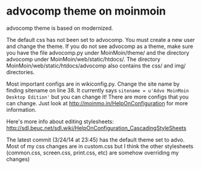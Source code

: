 advocomp theme on moinmoin
========

advocomp theme is based on modernized. 

The default css has not been set to advocomp. You must create a new user and change the theme. If you do not see advocomp as a theme, make sure you have the file advocomp.py under MoinMoin/theme/ and the directory advocomp under MoinMoin/web/static/htdocs/. The directory MoinMoin/web/static/htdocs/advocomp also contains the css/ and img/ directories.

Most important configs are in wikiconfig.py. 
Change the site name by finding sitename on line 38. It currently says ```sitename = u'Advo MoinMoin Desktop Edition'``` but you can change it! There are more configs that you can change. Just look at http://moinmo.in/HelpOnConfiguration for more information.

Here's more info about editing stylesheets:
http://sdl.beuc.net/sdl.wiki/HelpOnConfiguration_CascadingStyleSheets

The latest commit (3/24/14 at 23:45) has the default theme set to advo. Most of my css changes are in custom.css but I think the other stylesheets (common.css, screen.css, print.css, etc) are somehow overriding my changes)

